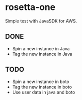 rosetta-one
===========

Simple test with JavaSDK for AWS.

DONE
----
+ Spin a new instance in Java
+ Tag the new instance in Java

TODO
----
+ Spin a new instance in boto
+ Tag the new instance in boto
+ Use user data in java and boto
